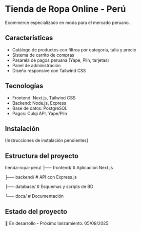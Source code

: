 # Tienda de Ropa Online - Perú

Ecommerce especializado en moda para el mercado peruano.

## Características

- Catálogo de productos con filtros por categoría, talla y precio
- Sistema de carrito de compras
- Pasarela de pagos peruana (Yape, Plin, tarjetas)
- Panel de administración
- Diseño responsive con Tailwind CSS

## Tecnologías

- Frontend: Next.js, Tailwind CSS
- Backend: Node.js, Express
- Base de datos: PostgreSQL
- Pagos: Culqi API, Yape/Plin

## Instalación

[Instrucciones de instalación pendientes]

## Estructura del proyecto

tienda-ropa-peru/
├── frontend/ # Aplicación Next.js

├── backend/ # API con Express.js

├── database/ # Esquemas y scripts de BD

└── docs/ # Documentación

## Estado del proyecto

🚧 En desarrollo - Próximo lanzamiento: 05/09/2025
